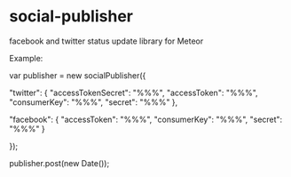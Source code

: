 # social-publisher
facebook and twitter status update library for Meteor 
 
Example:

var publisher = new socialPublisher({ 

 "twitter":
 { 
  "accessTokenSecret": "%%%",
  "accessToken": "%%%",
  "consumerKey": "%%%",
  "secret": "%%%" 
 },
 
 "facebook":
 {
  "accessToken": "%%%",
  "consumerKey": "%%%",
  "secret": "%%%" 
 }
 
}); 

publisher.post(new Date());
